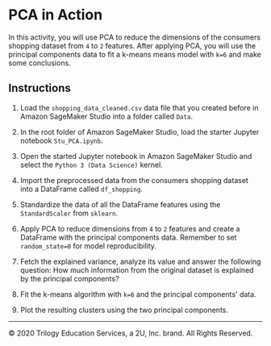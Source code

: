 # PCA in Action

In this activity, you will use PCA to reduce the dimensions of the consumers shopping dataset from `4` to `2` features. After applying PCA, you will use the principal components data to fit a k-means means model with `k=6` and make some conclusions.

## Instructions

1. Load the `shopping_data_cleaned.csv` data file that you created before in Amazon SageMaker Studio into a folder called `Data`.

2. In the root folder of Amazon SageMaker Studio, load the starter Jupyter notebook `Stu_PCA.ipynb`.

3. Open the started Jupyter notebook in Amazon SageMaker Studio and select the `Python 3 (Data Science)` kernel.

4. Import the preprocessed data from the consumers shopping dataset into a DataFrame called `df_shopping`.

5. Standardize the data of all the DataFrame features using the `StandardScaler` from `sklearn`.

6. Apply PCA to reduce dimensions from `4` to `2` features and create a DataFrame with the principal components data. Remember to set `random_state=0` for model reproducibility.

7. Fetch the explained variance, analyze its value and answer the following question: How much information from the original dataset is explained by the principal components?

8. Fit the k-means algorithm with `k=6` and the principal components' data.

9. Plot the resulting clusters using the two principal components.

---

© 2020 Trilogy Education Services, a 2U, Inc. brand. All Rights Reserved.
